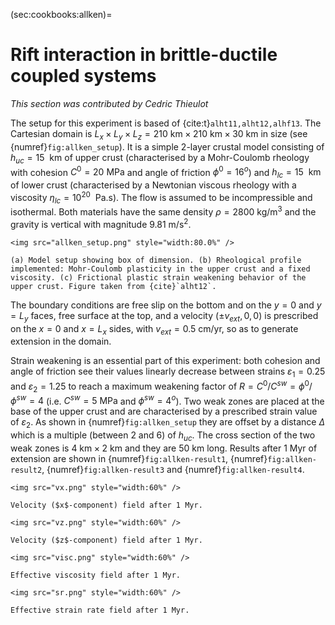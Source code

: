 (sec:cookbooks:allken)=
# Rift interaction in brittle-ductile coupled systems

*This section was contributed by Cedric Thieulot*

The setup for this experiment is based of {cite:t}`alht11,alht12,alhf13`.
The Cartesian domain is $L_x\times L_y\times L_z=210\text{ km}\times 210\text{ km}\times 30\text{ km}$
in size (see {numref}`fig:allken_setup`).
It is a simple 2-layer crustal model consisting of $h_{uc}=15~\text{ km}$ of upper crust (characterised by a Mohr-Coulomb rheology with cohesion
$C^0=20\text{ MPa}$ and angle of friction $\phi^0=16^o$) and $h_{lc}=15~\text{ km}$ of lower crust
(characterised by a Newtonian viscous rheology with a viscosity $\eta_{lc}=10^{20}~\text{ Pa.s}$).
The flow is assumed to be incompressible and isothermal.
Both materials have the same density $\rho=2800\text{ kg}/\text{m}^3$ and the gravity is vertical with magnitude $9.81\text{ m}/\text{s}^2$.

```{figure-md} fig:allken-setup
<img src="allken_setup.png" style="width:80.0%" />

(a) Model setup showing box of dimension. (b) Rheological profile implemented: Mohr-Coulomb plasticity in the upper crust and a fixed viscosity. (c) Frictional plastic strain weakening behavior of the upper crust. Figure taken from {cite}`alht12`.
```

The boundary conditions are free slip on the bottom and on the $y=0$ and $y=L_y$ faces,
free surface at the top, and a velocity $(\pm v_{ext},0,0)$ is prescribed on the
$x=0$ and $x=L_x$ sides, with $v_{ext}=0.5\text{ cm}/\text{yr}$, so as to generate extension in the domain.

Strain weakening is an essential part of this experiment: both cohesion and angle of friction see their values linearly decrease 
between strains $\varepsilon_1=0.25$ and $\varepsilon_2=1.25$ to reach a maximum weakening factor of $R=C^0/C^{sw}=\phi^0/\phi^{sw}=4$ 
(i.e. $C^{sw}=5\text{ MPa}$ and $\phi^{sw}=4^o$).
Two weak zones are placed at the base of the upper crust and are characterised by a prescribed strain value of $\varepsilon_2$. As shown 
in {numref}`fig:allken_setup` they are offset by a distance $\Delta$ which is a multiple (between 2 and 6) of $h_{uc}$.
The cross section of the two weak zones is $4\text{ km}\times 2\text{ km}$ and they are $50\text{ km}$ long.
Results after $1\text{ Myr}$ of extension are shown in {numref}`fig:allken-result1`, {numref}`fig:allken-result2`, {numref}`fig:allken-result3` and {numref}`fig:allken-result4`.  

```{figure-md} fig:allken-result1
<img src="vx.png" style="width:60%" />

Velocity ($x$-component) field after 1 Myr.
```

```{figure-md} fig:allken-result2
<img src="vz.png" style="width:60%" />

Velocity ($z$-component) field after 1 Myr.
```

```{figure-md} fig:allken-result3
<img src="visc.png" style="width:60%" />

Effective viscosity field after 1 Myr.
```

```{figure-md} fig:allken-result4
<img src="sr.png" style="width:60%" />

Effective strain rate field after 1 Myr.
```
